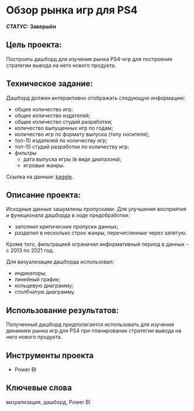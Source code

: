 # Обзор рынка игр для PS4


***СТАТУС:*** **Завершён**


## Цель проекта:

Построить дашборд для изучения рынка PS4-игр для построения стратегии вывода на него нового продукта.


## Техническое задание:

Дашборд должен интерактивно отображать следующую информацию:
- общее количество игр;
- общее количество издателей;
- общее количество студий разработки;
- количество выпущенных игр по годам;
- количество игр по формату выпуска (типу носителя);
- топ-10 издателей по количеству игр;
- топ-10 студий разработки по количеству игр;
- фильтры
	- дата выпуска игры (в виде диапазона);
	- игровые жанры.

Ссылка на данные: [kaggle](https://www.kaggle.com/datasets/shivamb/all-playstation-4-games).


## Описание проекта:

Исходные данные зашумлены пропусками. Для улучшения восприятия и функционала дашборда в ходе предобработки:
- заполнил критические пропуски данных;
- разделил в несколько строк жанры, перечисленные через запятую.

Кроме того, фильтрацией ограничил информативный период в данных - с 2013 по 2021 год.

Для визуализации дашборда использовал:
- индикаторы;
- линейный график;
- кольцевую диаграмму;
- столбчатую диаграмму.


## Использование результатов:

Полученный дашборд предполагается использовать для изучения динамики рынка игр для PS4 при планировании стратегии вывода на него нового продукта.


## Инструменты проекта

- Power BI


## Ключевые слова

визуализация, дашборд, Power BI
